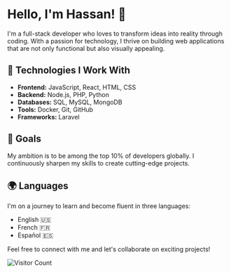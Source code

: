 # Hello, I'm Hassan! 👋

I'm a full-stack developer who loves to transform ideas into reality through coding. With a passion for technology, I thrive on building web applications that are not only functional but also visually appealing.

## 🔧 Technologies I Work With
- **Frontend:** JavaScript, React, HTML, CSS
- **Backend:** Node.js, PHP, Python
- **Databases:** SQL, MySQL, MongoDB
- **Tools:** Docker, Git, GitHub
- **Frameworks:** Laravel

## 🚀 Goals
My ambition is to be among the top 10% of developers globally. I continuously sharpen my skills to create cutting-edge projects.

## 🌍 Languages
I'm on a journey to learn and become fluent in three languages:
- English 🇺🇸
- French 🇫🇷
- Español 🇪🇸

Feel free to connect with me and let's collaborate on exciting projects!

![Visitor Count](https://visitor-badge.laobi.icu/badge?page_id=your_username.your_username)



<!---
HAssAN-SSS/HAssAN-SSS is a ✨ special ✨ repository because its `README.md` (this file) appears on your GitHub profile.
You can click the Preview link to take a look at your changes.
--->
